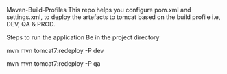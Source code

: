Maven-Build-Profiles
This repo helps you configure pom.xml and settings.xml, to deploy the artefacts to tomcat based on the build profile i.e, DEV, QA & PROD.

Steps to run the application
Be in the project directory

mvn mvn tomcat7:redeploy -P dev




mvn mvn tomcat7:redeploy -P qa
